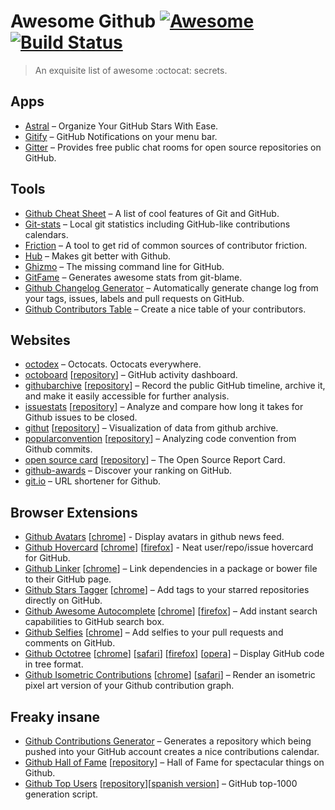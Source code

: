 # Awesome Github [![Awesome](https://cdn.rawgit.com/sindresorhus/awesome/d7305f38d29fed78fa85652e3a63e154dd8e8829/media/badge.svg)](https://github.com/sindresorhus/awesome) [![Build Status](http://img.shields.io/travis/Kikobeats/awesome-github/master.svg?style=flat-square)](https://travis-ci.org/Kikobeats/awesome-github)

> An exquisite list of awesome :octocat: secrets.

## Apps

+ [Astral](http://astralapp.com) – Organize Your GitHub Stars With Ease.
+ [Gitify](https://github.com/ekonstantinidis/gitify) – GitHub Notifications on your menu bar.
+ [Gitter](https://gitter.im) – Provides free public chat rooms for open source repositories on GitHub.

## Tools

+ [Github Cheat Sheet](https://github.com/tiimgreen/github-cheat-sheet#readme) – A list of cool features of Git and GitHub.
+ [Git-stats](https://github.com/IonicaBizau/git-stats) – Local git statistics including GitHub-like contributions calendars.
+ [Friction](https://github.com/rafalchmiel/friction) – A tool to get rid of common sources of contributor friction.
+ [Hub](https://hub.github.com) – Makes git better with Github.
+ [Ghizmo](https://github.com/jlevy/ghizmo) – The missing command line for GitHub.
+ [GitFame](https://github.com/oleander/git-fame-rb) – Generates awesome stats from git-blame.
+ [Github Changelog Generator](https://github.com/skywinder/github-changelog-generator) – Automatically generate change log from your tags, issues, labels and pull requests on GitHub.
+ [Github Contributors Table](https://github.com/stoeffel/gh-contributors-table) – Create a nice table of your contributors.

## Websites

+ [octodex](https://octodex.github.com/) – Octocats. Octocats everywhere.
+ [octoboard](http://octoboard.com) [[repository](https://github.com/KuiKui/Octoboard)] – GitHub activity dashboard.
+ [githubarchive](http://githubarchive.org) [[repository](https://github.com/igrigorik/githubarchive.org)] – Record the public GitHub timeline, archive it, and make it easily accessible for further analysis.
+ [issuestats](http://issuestats.com) [[repository](https://github.com/hstove/issue_stats)] – Analyze and compare how long it takes for Github issues to be closed.
+ [githut](http://githut.info) [[repository](https://github.com/littleark/githut/)] – Visualization of data from github archive. 
+ [popularconvention](http://sideeffect.kr/popularconvention) [[repository](https://github.com/outsideris/popularconvention)] – Analyzing code convention from Github commits.
+ [open source card](https://osrc.dfm.io) [[repository](https://github.com/dfm/osrc)] – The Open Source Report Card. 
+ [github-awards](http://github-awards.com) – Discover your ranking on GitHub.
+ [git.io](http://git.io) – URL shortener for Github.

## Browser Extensions

+ [Github Avatars](https://github.com/anasnakawa/chrome-github-avatars) [[chrome](https://chrome.google.com/webstore/detail/avatars-for-github/pgjmdbklnfklcjfbonjfkdhaonlfogbb)] - Display avatars in github news feed.
+ [Github Hovercard](https://github.com/Justineo/github-hovercard) [[chrome](https://chrome.google.com/webstore/detail/github-hovercard/mmoahbbnojgkclgceahhakhnccimnplk)] [[firefox](https://addons.mozilla.org/en-US/firefox/addon/github-hovercard/)] - Neat user/repo/issue hovercard for GitHub.
+ [Github Linker](https://github.com/github-linker/chrome-extension/) [[chrome](https://chrome.google.com/webstore/detail/github-linker/jlmafbaeoofdegohdhinkhilhclaklkp)] – Link dependencies in a package or bower file to their GitHub page. 
+ [Github Stars Tagger](https://chrome.google.com/webstore/detail/github-tagger/apegcdgbjbocfnleknnbalmhlpbjgmmf) [[chrome](https://chrome.google.com/webstore/detail/github-stars-tagger/aaihhjepepgajmehjdmfkofegfddcabc)] – Add tags to your starred repositories directly on GitHub.
+ [Github Awesome Autocomplete](https://github.algolia.com/) [[chrome](https://chrome.google.com/webstore/detail/github-awesome-autocomple/djkfdjpoelphhdclfjhnffmnlnoknfnd)] [[firefox](https://addons.mozilla.org/en-US/firefox/addon/github-awesome-autocomplete/)] – Add instant search capabilities to GitHub search box.
+ [Github Selfies](https://github.com/thieman/github-selfies) [[chrome](https://chrome.google.com/webstore/detail/github-selfies/ldnpkdnkgkogfnahcnldaedcoadjbkbl)] – Add selfies to your pull requests and comments on GitHub.
+ [Github Octotree](https://github.com/buunguyen/octotree) [[chrome](https://chrome.google.com/webstore/detail/octotree/bkhaagjahfmjljalopjnoealnfndnagc)] [[safari](https://github.com/buunguyen/octotree#install-on-safari)] [[firefox](https://addons.mozilla.org/en-US/firefox/addon/octotree/)] [[opera](https://addons.opera.com/en/extensions/details/octotree/)] – Display GitHub code in tree format.
+ [Github Isometric Contributions](https://github.com/jasonlong/isometric-contributions) [[chrome](https://chrome.google.com/webstore/detail/isometric-contributions/mjoedlfflcchnleknnceiplgaeoegien?hl=en&gl=US)] [[safari](https://github.com/jasonlong/isometric-contributions/blob/master/safari/isometric-contributions.safariextz?raw=true)] – Render an isometric pixel art version of your Github contribution graph.


## Freaky insane

+ [Github Contributions Generator](https://github.com/IonicaBizau/github-contributions) – Generates a repository which being pushed into your GitHub account creates a nice contributions calendar.
+ [Github Hall of Fame](http://www.mehulkar.com/github-hall-of-fame/) [[repository](https://github.com/mehulkar/github-hall-of-fame)] – Hall of Fame for spectacular things on Github.
+ [Github Top Users](https://gist.github.com/paulmillr/2657075/) [[repository](https://github.com/paulmillr/top-github-users)][[spanish version](https://github.com/JJ/top-github-users-data/blob/master/formatted/top-alt-Spain.md)] – GitHub top-1000 generation script.

